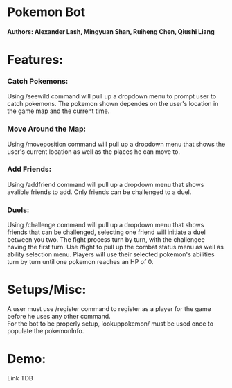 # Pokemon Bot
#### Authors: Alexander Lash, Mingyuan Shan, Ruiheng Chen, Qiushi Liang  

# Features:
### Catch Pokemons:
Using /seewild command will pull up a dropdown menu to prompt user to catch pokemons. The pokemon shown dependes on the user's location in the game map and the current time.
### Move Around the Map:
Using /moveposition command will pull up a dropdown menu that shows the user's current location as well as the places he can move to.
### Add Friends:
Using /addfriend command will pull up a dropdown menu that shows avalible friends to add. Only friends can be challenged to a duel.
### Duels:
Using /challenge command will pull up a dropdown menu that shows friends that can be challenged, selecting one friend will initiate a duel between you two. The fight process turn by turn, with the challengee having the first turn. Use /fight to pull up the combat status menu as well as ability selection menu. Players will use their selected pokemon's abilities turn by turn until one pokemon reaches an HP of 0.


# Setups/Misc:
A user must use /register command to register as a player for the game before he uses any other command.  
For the bot to be properly setup, lookuppokemon/ must be used once to populate the pokemonInfo.  

# Demo:
Link TDB
